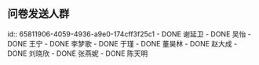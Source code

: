 ## 问卷发送人群
id:: 65811906-4059-4936-a9e0-174cff3f25c1
	- DONE 谢延卫
	- DONE 吴怡
	- DONE 王宁
	- DONE 李梦歌
	- DONE 于瑾
	- DONE 董昊林
	- DONE 赵大成
	- DONE 刘晓欣
	- DONE 张燕妮
	- DONE 陈天明
